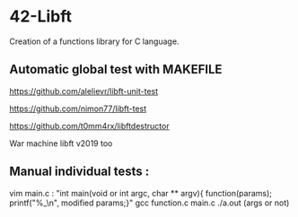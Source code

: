 # 42-Libft
Creation of a functions library for C language.

## Automatic global test with MAKEFILE 

https://github.com/alelievr/libft-unit-test 

https://github.com/nimon77/libft-test 

https://github.com/t0mm4rx/libftdestructor 

War machine libft v2019 too 

## Manual individual tests : 
vim main.c : "int main(void or int argc, char ** argv){ function(params); printf("%_\n", modified params;}"
gcc function.c main.c
./a.out (args or not)

